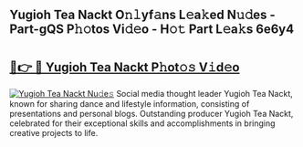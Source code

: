 ## Yugioh Tea Nackt O𝚗𝚕yf𝚊ns L𝚎a𝚔ed N𝚞𝚍es - Part-gQS P𝚑𝚘tos Vi𝚍𝚎o - H𝚘𝚝 Part L𝚎a𝚔s 6e6y4

# <h2><a href="http://kf5bbvo.oniu.top/?m=Yugioh+Tea+Nackt">🔗👉 🔴 Yugioh Tea Nackt P𝚑ot𝚘𝚜 V𝚒d𝚎o</a></h2>

[![Yugioh Tea Nackt Nu𝚍e𝚜](https://i.imgur.com/0qMVB7G.gif)](http://kf5bbvo.oniu.top/?m=Yugioh+Tea+Nackt)
Social media thought leader Yugioh Tea Nackt, known for sharing dance and lifestyle information, consisting of presentations and personal blogs. Outstanding producer Yugioh Tea Nackt, celebrated for their exceptional skills and accomplishments in bringing creative projects to life.  

